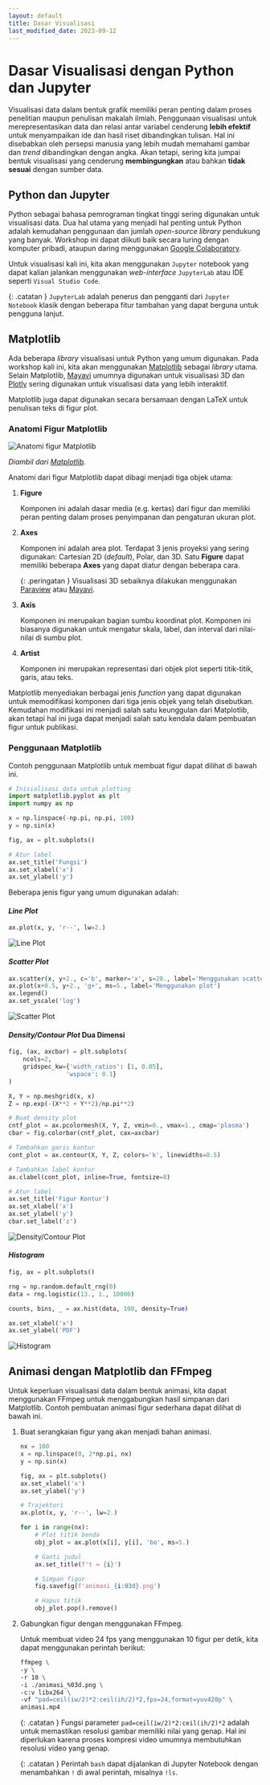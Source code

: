 ```yaml
---
layout: default
title: Dasar Visualisasi
last_modified_date: 2023-09-12
---
```


# Dasar Visualisasi dengan Python dan Jupyter

Visualisasi data dalam bentuk grafik memiliki peran penting dalam proses penelitian maupun penulisan makalah ilmiah. Penggunaan visualisasi untuk merepresentasikan data dan relasi antar variabel cenderung **lebih efektif** untuk menyampaikan ide dan hasil riset dibandingkan tulisan. Hal ini disebabkan oleh persepsi manusia yang lebih mudah memahami gambar dan *trend* dibandingkan dengan angka. Akan tetapi, sering kita jumpai bentuk visualisasi yang cenderung **membingungkan** atau bahkan **tidak sesuai** dengan sumber data.

## Python dan Jupyter

Python sebagai bahasa pemrograman tingkat tinggi sering digunakan untuk visualisasi data. Dua hal utama yang menjadi hal penting untuk Python adalah kemudahan penggunaan dan jumlah *open-source library* pendukung yang banyak. Workshop ini dapat diikuti baik secara luring dengan komputer pribadi, ataupun daring menggunakan [Google Colaboratory](https://colab.research.google.com/).

Untuk visualisasi kali ini, kita akan menggunakan `Jupyter` notebook yang dapat kalian jalankan menggunakan *web-interface* `JupyterLab` atau IDE seperti `Visual Studio Code`.

{: .catatan }
`JupyterLab` adalah penerus dan pengganti dari `Jupyter Notebook` klasik dengan beberapa fitur tambahan yang dapat berguna untuk pengguna lanjut.

## Matplotlib

Ada beberapa *library* visualisasi untuk Python yang umum digunakan. Pada workshop kali ini, kita akan menggunakan [Matplotlib](https://matplotlib.org/) sebagai *library* utama. Selain Matplotlib, [Mayavi](http://docs.enthought.com/mayavi/mayavi/) umumnya digunakan untuk visualisasi 3D dan [Plotly](https://plotly.com/) sering digunakan untuk visualisasi data yang lebih interaktif.

Matplotlib juga dapat digunakan secara bersamaan dengan LaTeX untuk penulisan teks di figur plot.

### Anatomi Figur Matplotlib

![Anatomi figur Matplotlib](../assets/images/matplotlib_anatomy.png)

*Diambil dari [Matplotlib](https://matplotlib.org/stable/_images/anatomy.png).*

Anatomi dari figur Matplotlib dapat dibagi menjadi tiga objek utama:

1. **Figure**

    Komponen ini adalah dasar media (e.g. kertas) dari figur dan memiliki peran penting dalam proses penyimpanan dan pengaturan ukuran plot.

2. **Axes**

    Komponen ini adalah area plot. Terdapat 3 jenis proyeksi yang sering digunakan: Cartesian 2D (*default*), Polar, dan 3D. Satu **Figure** dapat memiliki beberapa **Axes** yang dapat diatur dengan beberapa cara.

    {: .peringatan }
    Visualisasi 3D sebaiknya dilakukan menggunakan [Paraview](https://www.paraview.org/) atau [Mayavi](http://docs.enthought.com/mayavi/mayavi/).

3. **Axis**

    Komponen ini merupakan bagian sumbu koordinat plot. Komponen ini biasanya digunakan untuk mengatur skala, label, dan interval dari nilai-nilai di sumbu plot.

4. **Artist**

    Komponen ini merupakan representasi dari objek plot seperti titik-titik, garis, atau teks.

Matplotlib menyediakan berbagai jenis *function* yang dapat digunakan untuk memodifikasi komponen dari tiga jenis objek yang telah disebutkan. Kemudahan modifikasi ini menjadi salah satu keunggulan dari Matplotlib, akan tetapi hal ini juga dapat menjadi salah satu kendala dalam pembuatan figur untuk publikasi.

### Penggunaan Matplotlib

Contoh penggunaan Matplotlib untuk membuat figur dapat dilihat di bawah ini.

```python
# Inisialisasi data untuk plotting
import matplotlib.pyplot as plt
import numpy as np

x = np.linspace(-np.pi, np.pi, 100)
y = np.sin(x)

fig, ax = plt.subplots()

# Atur label
ax.set_title('Fungsi')
ax.set_xlabel('x')
ax.set_ylabel('y')
```

Beberapa jenis figur yang umum digunakan adalah:

#### *Line Plot*

```python
ax.plot(x, y, 'r--', lw=2.)
```

![Line Plot](../assets/images/line_plot.png)

#### *Scatter Plot*

```python
ax.scatter(x, y+2., c='b', marker='x', s=20., label='Menggunakan scatter')
ax.plot(x+0.5, y+2., 'g+', ms=5., label='Menggunakan plot')
ax.legend()
ax.set_yscale('log')
```

![Scatter Plot](../assets/images/scatter_plot.png)

#### *Density/Contour Plot* Dua Dimensi

```python
fig, (ax, axcbar) = plt.subplots(
    ncols=2,
    gridspec_kw={'width_ratios': [1, 0.05],
                'wspace': 0.1}
)

X, Y = np.meshgrid(x, x)
Z = np.exp(-(X**2 + Y**2)/np.pi**2)

# Buat density plot
cntf_plot = ax.pcolormesh(X, Y, Z, vmin=0., vmax=1., cmap='plasma')
cbar = fig.colorbar(cntf_plot, cax=axcbar)

# Tambahkan garis kontur
cont_plot = ax.contour(X, Y, Z, colors='k', linewidths=0.5)

# Tambahkan label kontur
ax.clabel(cont_plot, inline=True, fontsize=8)

# Atur label
ax.set_title('Figur Kontur')
ax.set_xlabel('x')
ax.set_ylabel('y')
cbar.set_label('z')
```

![Density/Contour Plot](../assets/images/contour_plot.png)

#### *Histogram*

```python
fig, ax = plt.subplots()

rng = np.random.default_rng(0)
data = rng.logistic(13., 1., 10000)

counts, bins, _ = ax.hist(data, 100, density=True)

ax.set_xlabel('x')
ax.set_ylabel('PDF')
```

![Histogram](../assets/images/histogram_plot.png)

## Animasi dengan Matplotlib dan FFmpeg

Untuk keperluan visualisasi data dalam bentuk animasi, kita dapat menggunakan FFmpeg untuk menggabungkan hasil simpanan dari Matplotlib. Contoh pembuatan animasi figur sederhana dapat dilihat di bawah ini.

1. Buat serangkaian figur yang akan menjadi bahan animasi.

    ```python
    nx = 100
    x = np.linspace(0, 2*np.pi, nx)
    y = np.sin(x)

    fig, ax = plt.subplots()
    ax.set_xlabel('x')
    ax.set_ylabel('y')
    
    # Trajektori
    ax.plot(x, y, 'r--', lw=2.)

    for i in range(nx):
        # Plot titik benda
        obj_plot = ax.plot(x[i], y[i], 'bo', ms=5.)

        # Ganti judul
        ax.set_title(f't = {i}')

        # Simpan figur
        fig.savefig(f'animasi_{i:03d}.png')

        # Hapus titik
        obj_plot.pop().remove()
    ```

2. Gabungkan figur dengan menggunakan FFmpeg.

    Untuk membuat video 24 fps yang menggunakan 10 figur per detik, kita dapat menggunakan perintah berikut:

    ```bash
    ffmpeg \
    -y \
    -r 10 \
    -i ./animasi_%03d.png \
    -c:v libx264 \
    -vf "pad=ceil(iw/2)*2:ceil(ih/2)*2,fps=24,format=yuv420p" \
    animasi.mp4
    ```

    {: .catatan }
    Fungsi parameter `pad=ceil(iw/2)*2:ceil(ih/2)*2` adalah untuk memastikan resolusi gambar memiliki nilai yang genap. Hal ini diperlukan karena proses kompresi video umumnya membutuhkan resolusi video yang genap.

    {: .catatan }
    Perintah `bash` dapat dijalankan di Jupyter Notebook dengan menambahkan `!` di awal perintah, misalnya `!ls`.
